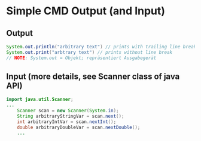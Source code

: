 # Simple CMD Output (and Input)

## Output
```java
System.out.println("arbitrary text") // prints with trailing line break
System.out.print("arbtrary text") // prints without line break
// NOTE: System.out = Objekt; repräsentiert Ausgabegerät
```

## Input (more details, see Scanner class of java API)
```java
import java.util.Scanner;
...
    Scanner scan = new Scanner(System.in);
    String arbitraryStringVar = scan.next();
    int arbitraryIntVar = scan.nextInt();
    double arbitraryDoubleVar = scan.nextDouble();
    ...
```
